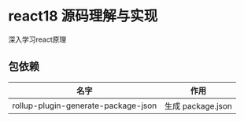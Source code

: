 # react18 源码理解与实现

深入学习react原理

## 包依赖

| 名字                                | 作用              |
| ----------------------------------- | ----------------- |
| rollup-plugin-generate-package-json | 生成 package.json |
